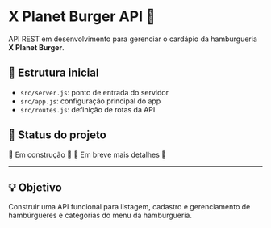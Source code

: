 # X Planet Burger API 🍔

API REST em desenvolvimento para gerenciar o cardápio da hamburgueria **X Planet Burger**.

## 📁 Estrutura inicial
- `src/server.js`: ponto de entrada do servidor
- `src/app.js`: configuração principal do app
- `src/routes.js`: definição de rotas da API

## 📌 Status do projeto
🚧 Em construção 🚧 
🚧 Em breve mais detalhes 🚧

---

## 💡 Objetivo
Construir uma API funcional para listagem, cadastro e gerenciamento de hambúrgueres e categorias do menu da hamburgueria.

